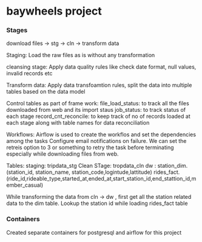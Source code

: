 # baywheels project

### Stages

download files -> stg -> cln -> transform data

Staging: Load the raw files as is without any transformation

cleansing stage: Apply data quality rules like check date format, null values, invalid records etc

Transform data: Apply data transfoamtion rules, split the data into multiple tables based on the data model

Control tables as part of frame work:
file_load_status:  to track all the files downloaded from web and its import staus
job_status: to track status of each stage 
record_cnt_reconcile: to keep track of no of records loaded at each stage along with table names for data reconciliation

Workflows: Airflow is used to create the workflos and set the dependencies among the tasks
Configure email notifications on failure.
We can set the retreis option to 3 or something to retry the task before terminating especially while downloading files from web.


Tables: 
staging:  tripdata_stg
Clean STage: tropdata_cln
dw :  station_dim. (station_id, station_name, station_code,logintude,lattitude)
      rides_fact.  (ride_id,rideable_type,started_at,ended_at,start_station_id,end_stattion_id,member_casual)
      
While transforming the data from cln -> dw , first get all the station related data to the dim table.
Lookup the station id while loading rides_fact table

### Containers
Created separate containers for postgresql and airflow for this project
